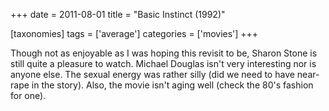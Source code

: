 +++
date = 2011-08-01
title = "Basic Instinct (1992)"

[taxonomies]
tags = ['average']
categories = ['movies']
+++

Though not as enjoyable as I was hoping this revisit to be, Sharon Stone
is still quite a pleasure to watch. Michael Douglas isn\'t very
interesting nor is anyone else. The sexual energy was rather silly (did
we need to have near-rape in the story). Also, the movie isn\'t aging
well (check the 80\'s fashion for one).
